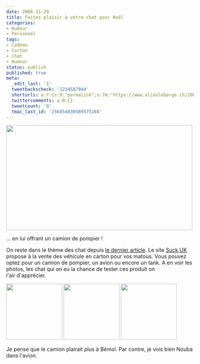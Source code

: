 ```yaml
---
date: 2008-11-29
title: Faites plaisir à votre chat pour Noël
categories:
- Humour
- Personnel
tags:
- Cadeau
- Carton
- Chat
- Humour
status: publish
published: true
meta:
  _edit_last: '1'
  tweetbackscheck: '1234587944'
  shorturls: a:7:{s:9:"permalink";s:76:"https://www.alienlebarge.ch/2008/11/29/faites-plaisir-a-votre-chat-pour-noel/";s:7:"tinyurl";s:25:"https://tinyurl.com/dmxwv2";s:4:"isgd";s:17:"https://is.gd/ikh4";s:5:"bitly";s:19:"https://bit.ly/14DqN";s:5:"snipr";s:22:"https://snipr.com/b9xsm";s:5:"snurl";s:22:"https://snurl.com/b9xsm";s:7:"snipurl";s:24:"https://snipurl.com/b9xsm";}
  twittercomments: a:0:{}
  tweetcount: '0'
  tmac_last_id: '256454030589575168'
---
```

<img class="alignnone size-medium wp-image-814" title="Cat play house" src="https://dlgjp9x71cipk.cloudfront.net/2008/11/cadeauchat.png" alt="" width="500" height="281" />

... en lui offrant un camion de pompier !

On reste dans le thème des chat depuis <a title="Quelques liens pour sauver vos journees" href="https://www.alienlebarge.ch/2008/11/27/quelques-liens-pour-sauver-vos-journees/">le dernier article</a>. Le site <a title="Suck UK" href="https://www.suck.uk.com/product.php?rangeID=96">Suck UK</a> propose à la vente des véhicule en carton pour vos matous. Vous pouvez optez pour un camion de pompier, un avion ou encore un tank. A en voir les photos, les chat qui on eu la chance de tester ces produit on l'air d'apprécier.

<a href="https://dlgjp9x71cipk.cloudfront.net/2008/11/catplaypolaroidzoom1.jpg"><img class="alignnone size-thumbnail wp-image-815" title="Boris" src="https://dlgjp9x71cipk.cloudfront.net/2008/11/catplaypolaroidzoom1-150x150.jpg" alt="" width="150" height="150" /></a> <a href="https://dlgjp9x71cipk.cloudfront.net/2008/11/catplaypolaroidzoom5.jpg"><img class="alignnone size-thumbnail wp-image-816" title="Ramsau" src="https://dlgjp9x71cipk.cloudfront.net/2008/11/catplaypolaroidzoom5-150x150.jpg" alt="" width="150" height="150" /></a> <a href="https://dlgjp9x71cipk.cloudfront.net/2008/11/catplaypolaroidzoom10.jpg"><img class="alignnone size-thumbnail wp-image-817" title="Zippy" src="https://dlgjp9x71cipk.cloudfront.net/2008/11/catplaypolaroidzoom10-150x150.jpg" alt="" width="150" height="150" /></a>

Je pense que le camion plairait plus à Bémol. Par contre, je vois bien Nouba dans l'avion.
